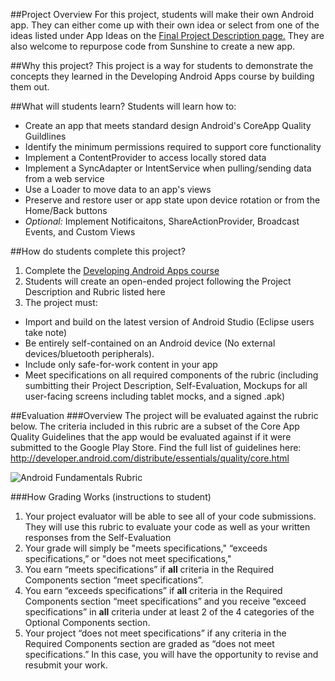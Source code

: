 ##Project Overview
For this project, students will make their own Android app. They can either come up with their own idea or select from one of the ideas listed under App Ideas on the <a href= "https://www.udacity.com/wiki/ud853/project#android-fundamentals-project-description" target="_blank"> Final Project Description page.</a>  They are also welcome to repurpose code from Sunshine to create a new app. 


##Why this project?
This project is a way for students to demonstrate the concepts they learned in the Developing Android Apps course by building them out.  

##What will students learn?
Students will learn how to:
* Create an app that meets standard design Android's CoreApp Quality Guildlines
* Identify the minimum permissions required to support core functionality
* Implement a ContentProvider to access locally stored data
* Implement a SyncAdapter or IntentService when pulling/sending data from a web service
* Use a Loader to move data to an app's views
* Preserve and restore user or app state upon device rotation or from the Home/Back buttons
* *Optional:* Implement Notificaitons, ShareActionProvider, Broadcast Events, and Custom Views


##How do students complete this project?
1. Complete the <a href="https://www.udacity.com/course/viewer#!/c-ud853/l-1938208734/m-1922408690" target="_blank">Developing Android Apps course</a>
2. Students will create an open-ended project following the Project Description and Rubric listed here
3. The project must:
 * Import and build on the latest version of Android Studio (Eclipse users take note)
 * Be entirely self-contained on an Android device (No external devices/bluetooth peripherals).
 * Include only safe-for-work content in your app
 * Meet specifications on all required components of the rubric (including sumbitting their Project Description, Self-Evaluation, Mockups for all user-facing screens including tablet mocks, and a signed .apk)
 

##Evaluation
###Overview
The project will be evaluated against the rubric below. 
The criteria included in this rubric are a subset of the Core App Quality Guidelines that the app would be evaluated against if it were submitted to the Google Play Store. Find the full list of guidelines here: http://developer.android.com/distribute/essentials/quality/core.html

![Android Fundamentals Rubric](https://lh3.googleusercontent.com/xFEFkbOcdGOhFlgWC9zvpiLjJXFZWfUtGMGmJUZ2HGtR6mYpuUT5s4RTvdEwp_2Tm1AJsIIgFavMwzpPFrk=s0#w=1440&h=2130)

###How Grading Works (instructions to student)
1. Your project evaluator will be able to see all of your code submissions. They will use this rubric to evaluate your code as well as your written responses from the <a ref="https://s3.amazonaws.com/content.udacity-data.com/course/ud853/Android+Fundamentals+Project+Self-Evaluation.docx" target="_blank">Self-Evaluation</a>
2. Your grade will simply be "meets specifications," “exceeds specifications,” or "does not meet specifications,"
  1. You earn “meets specifications” if **all** criteria in the Required Components section “meet specifications”.
  2. You earn “exceeds specifications” if **all** criteria in the Required Components section “meet specifications” and you receive “exceed specifications” in **all** criteria under at least 2 of the 4 categories of the Optional Components section.
  3. Your project “does not meet specifications” if any criteria in the Required Components section are graded as “does not meet specifications.” In this case, you will have the opportunity to revise and resubmit your work.



